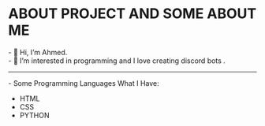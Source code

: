 <h1>ABOUT PROJECT AND SOME ABOUT ME</h1>
- 👋 Hi, I’m Ahmed.
<br>
- 👀 I’m interested in programming and I love creating discord bots .
<br>

<hr>
<span style="margin-bottom:5px">- Some Programming Languages What I Have:</span>
<ul>


  <li>HTML</li>
  <li>CSS</li>
  <li>PYTHON</li>
  

</ul>

<!---
ma9737149/ma9737149 is a ✨ special ✨ repository because its `README.md` (this file) appears on your GitHub profile.
You can click the Preview link to take a look at your changes.
--->
